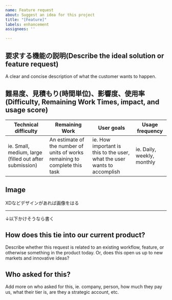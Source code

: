 ```yaml
---
name: Feature request
about: Suggest an idea for this project
title: "[Feature]"
labels: enhancement
assignees: ''

---
```


## 要求する機能の説明(Describe the ideal solution or feature request)
A clear and concise description of what the customer wants to happen.

## 難易度、見積もり(時間単位)、影響度、使用率(Difficulty, Remaining Work Times, impact, and usage score)
| Technical difficulty | Remaining Work | User goals | Usage frequency |
|--------------------| --------------------| --------------------| --------------------|
| ie. Small, medium, large (filled out after submission) | An estimate of the number of units of works remaining to complete this task | ie. How important is this to the user, what the user wants to accomplish | ie. Daily, weekly, monthly |

## Image

XDなどデザインがあれば画像をはる

---
↓以下かけそうなら書く

## How does this tie into our current product?
Describe whether this request is related to an existing workflow, feature, or otherwise something in the product today. Or, does this open us up to new markets and innovative ideas?

## Who asked for this?
Add more on who asked for this, ie. company, person, how much they pay us, what their tier is, are they a strategic account, etc.
